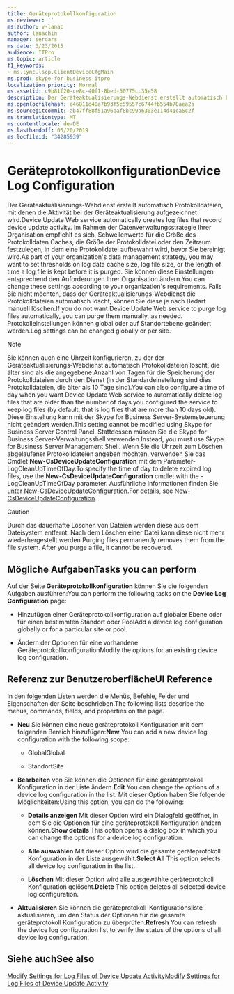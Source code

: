 ```yaml
---
title: Geräteprotokollkonfiguration
ms.reviewer: ''
ms.author: v-lanac
author: lanachin
manager: serdars
ms.date: 3/23/2015
audience: ITPro
ms.topic: article
f1_keywords:
- ms.lync.lscp.ClientDeviceCfgMain
ms.prod: skype-for-business-itpro
localization_priority: Normal
ms.assetid: c9b81f20-ce8c-40f1-8bed-50775cc35e58
description: Der Geräteaktualisierungs-Webdienst erstellt automatisch Protokolldateien, mit denen die Aktivität bei der Geräteaktualisierung aufgezeichnet wird. Im Rahmen der Datenverwaltungsstrategie Ihrer Organisation empfiehlt es sich, Schwellenwerte für die Größe des Protokolldaten Caches, die Größe der Protokolldatei oder den Zeitraum festzulegen, in dem eine Protokolldatei aufbewahrt wird, bevor Sie bereinigt wird. Sie können diese Einstellungen entsprechend den Anforderungen Ihrer Organisation ändern. Falls Sie nicht möchten, dass der Geräteaktualisierungs-Webdienst die Protokolldateien automatisch löscht, können Sie diese je nach Bedarf manuell löschen. Protokolleinstellungen können global oder auf Standortebene geändert werden.
ms.openlocfilehash: e46811d40a7b93f5c59557c6744fb554b70aea2a
ms.sourcegitcommit: ab47ff88f51a96aaf8bc99a6303e114d41ca5c2f
ms.translationtype: MT
ms.contentlocale: de-DE
ms.lasthandoff: 05/20/2019
ms.locfileid: "34285939"
---
```

# <a name="device-log-configuration"></a><span data-ttu-id="bd330-107">Geräteprotokollkonfiguration</span><span class="sxs-lookup"><span data-stu-id="bd330-107">Device Log Configuration</span></span>

<span data-ttu-id="bd330-108">Der Geräteaktualisierungs-Webdienst erstellt automatisch Protokolldateien, mit denen die Aktivität bei der Geräteaktualisierung aufgezeichnet wird.</span><span class="sxs-lookup"><span data-stu-id="bd330-108">Device Update Web service automatically creates log files that record device update activity.</span></span> <span data-ttu-id="bd330-109">Im Rahmen der Datenverwaltungsstrategie Ihrer Organisation empfiehlt es sich, Schwellenwerte für die Größe des Protokolldaten Caches, die Größe der Protokolldatei oder den Zeitraum festzulegen, in dem eine Protokolldatei aufbewahrt wird, bevor Sie bereinigt wird.</span><span class="sxs-lookup"><span data-stu-id="bd330-109">As part of your organization's data management strategy, you may want to set thresholds on log data cache size, log file size, or the length of time a log file is kept before it is purged.</span></span> <span data-ttu-id="bd330-110">Sie können diese Einstellungen entsprechend den Anforderungen Ihrer Organisation ändern.</span><span class="sxs-lookup"><span data-stu-id="bd330-110">You can change these settings according to your organization's requirements.</span></span> <span data-ttu-id="bd330-111">Falls Sie nicht möchten, dass der Geräteaktualisierungs-Webdienst die Protokolldateien automatisch löscht, können Sie diese je nach Bedarf manuell löschen.</span><span class="sxs-lookup"><span data-stu-id="bd330-111">If you do not want Device Update Web service to purge log files automatically, you can purge them manually, as needed.</span></span> <span data-ttu-id="bd330-112">Protokolleinstellungen können global oder auf Standortebene geändert werden.</span><span class="sxs-lookup"><span data-stu-id="bd330-112">Log settings can be changed globally or per site.</span></span>

> [!NOTE]
> <span data-ttu-id="bd330-113">Sie können auch eine Uhrzeit konfigurieren, zu der der Geräteaktualisierungs-Webdienst automatisch Protokolldateien löscht, die älter sind als die angegebene Anzahl von Tagen für die Speicherung der Protokolldateien durch den Dienst (in der Standardeinstellung sind dies Protokolldateien, die älter als 10 Tage sind).</span><span class="sxs-lookup"><span data-stu-id="bd330-113">You can also configure a time of day when you want Device Update Web service to automatically delete log files that are older than the number of days you configured the service to keep log files (by default, that is log files that are more than 10 days old).</span></span> <span data-ttu-id="bd330-114">Diese Einstellung kann mit der Skype for Business Server-Systemsteuerung nicht geändert werden.</span><span class="sxs-lookup"><span data-stu-id="bd330-114">This setting cannot be modified using Skype for Business Server Control Panel.</span></span> <span data-ttu-id="bd330-115">Stattdessen müssen Sie die Skype for Business Server-Verwaltungsshell verwenden.</span><span class="sxs-lookup"><span data-stu-id="bd330-115">Instead, you must use Skype for Business Server Management Shell.</span></span> <span data-ttu-id="bd330-116">Wenn Sie die Uhrzeit zum Löschen abgelaufener Protokolldateien angeben möchten, verwenden Sie das Cmdlet **New-CsDeviceUpdateConfiguration** mit dem Parameter-LogCleanUpTimeOfDay.</span><span class="sxs-lookup"><span data-stu-id="bd330-116">To specify the time of day to delete expired log files, use the **New-CsDeviceUpdateConfiguration** cmdlet with the -LogCleanUpTimeOfDay parameter.</span></span> <span data-ttu-id="bd330-117">Ausführliche Informationen finden Sie unter [New-CsDeviceUpdateConfiguration](https://docs.microsoft.com/powershell/module/skype/new-csdeviceupdateconfiguration?view=skype-ps).</span><span class="sxs-lookup"><span data-stu-id="bd330-117">For details, see [New-CsDeviceUpdateConfiguration](https://docs.microsoft.com/powershell/module/skype/new-csdeviceupdateconfiguration?view=skype-ps).</span></span>

> [!CAUTION]
> <span data-ttu-id="bd330-p104">Durch das dauerhafte Löschen von Dateien werden diese aus dem Dateisystem entfernt. Nach dem Löschen einer Datei kann diese nicht mehr wiederhergestellt werden.</span><span class="sxs-lookup"><span data-stu-id="bd330-p104">Purging files permanently removes them from the file system. After you purge a file, it cannot be recovered.</span></span>

## <a name="tasks-you-can-perform"></a><span data-ttu-id="bd330-120">Mögliche Aufgaben</span><span class="sxs-lookup"><span data-stu-id="bd330-120">Tasks you can perform</span></span>

<span data-ttu-id="bd330-121">Auf der Seite **Geräteprotokollkonfiguration** können Sie die folgenden Aufgaben ausführen:</span><span class="sxs-lookup"><span data-stu-id="bd330-121">You can perform the following tasks on the **Device Log Configuration** page:</span></span>

- <span data-ttu-id="bd330-122">Hinzufügen einer Geräteprotokollkonfiguration auf globaler Ebene oder für einen bestimmten Standort oder Pool</span><span class="sxs-lookup"><span data-stu-id="bd330-122">Add a device log configuration globally or for a particular site or pool.</span></span>

- <span data-ttu-id="bd330-123">Ändern der Optionen für eine vorhandene Geräteprotokollkonfiguration</span><span class="sxs-lookup"><span data-stu-id="bd330-123">Modify the options for an existing device log configuration.</span></span>

## <a name="ui-reference"></a><span data-ttu-id="bd330-124">Referenz zur Benutzeroberfläche</span><span class="sxs-lookup"><span data-stu-id="bd330-124">UI Reference</span></span>

<span data-ttu-id="bd330-125">In den folgenden Listen werden die Menüs, Befehle, Felder und Eigenschaften der Seite beschrieben.</span><span class="sxs-lookup"><span data-stu-id="bd330-125">The following lists describe the menus, commands, fields, and properties on the page.</span></span>

- <span data-ttu-id="bd330-126">**Neu** Sie können eine neue geräteprotokoll Konfiguration mit dem folgenden Bereich hinzufügen:</span><span class="sxs-lookup"><span data-stu-id="bd330-126">**New** You can add a new device log configuration with the following scope:</span></span>

  - <span data-ttu-id="bd330-127">Global</span><span class="sxs-lookup"><span data-stu-id="bd330-127">Global</span></span>

  - <span data-ttu-id="bd330-128">Standort</span><span class="sxs-lookup"><span data-stu-id="bd330-128">Site</span></span>

- <span data-ttu-id="bd330-129">**Bearbeiten** von Sie können die Optionen für eine geräteprotokoll Konfiguration in der Liste ändern.</span><span class="sxs-lookup"><span data-stu-id="bd330-129">**Edit** You can change the options of a device log configuration in the list.</span></span> <span data-ttu-id="bd330-130">Mit dieser Option haben Sie folgende Möglichkeiten:</span><span class="sxs-lookup"><span data-stu-id="bd330-130">Using this option, you can do the following:</span></span>

  - <span data-ttu-id="bd330-131">**Details anzeigen** Mit dieser Option wird ein Dialogfeld geöffnet, in dem Sie die Optionen für eine geräteprotokoll Konfiguration ändern können.</span><span class="sxs-lookup"><span data-stu-id="bd330-131">**Show details** This option opens a dialog box in which you can change the options for a device log configuration.</span></span>

  - <span data-ttu-id="bd330-132">**Alle auswählen** Mit dieser Option wird die gesamte geräteprotokoll Konfiguration in der Liste ausgewählt.</span><span class="sxs-lookup"><span data-stu-id="bd330-132">**Select All** This option selects all device log configuration in the list.</span></span>

  - <span data-ttu-id="bd330-133">**Löschen** Mit dieser Option wird alle ausgewählte geräteprotokoll Konfiguration gelöscht.</span><span class="sxs-lookup"><span data-stu-id="bd330-133">**Delete** This option deletes all selected device log configuration.</span></span>

- <span data-ttu-id="bd330-134">**Aktualisieren** Sie können die geräteprotokoll-Konfigurationsliste aktualisieren, um den Status der Optionen für die gesamte geräteprotokoll Konfiguration zu überprüfen.</span><span class="sxs-lookup"><span data-stu-id="bd330-134">**Refresh** You can refresh the device log configuration list to verify the status of the options of all device log configuration.</span></span>

## <a name="see-also"></a><span data-ttu-id="bd330-135">Siehe auch</span><span class="sxs-lookup"><span data-stu-id="bd330-135">See also</span></span>

[<span data-ttu-id="bd330-136">Modify Settings for Log Files of Device Update Activity</span><span class="sxs-lookup"><span data-stu-id="bd330-136">Modify Settings for Log Files of Device Update Activity</span></span>](https://technet.microsoft.com/library/9b57f126-1853-43b3-bbd4-06401e6498bd.aspx)
